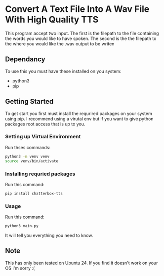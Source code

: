 # Convert A Text File Into A Wav File With High Quality TTS

This program accept two input. The first is the filepath to the file containing the words you would like to have spoken. The second is the the filepath to the where you would like the .wav output to be writen

## Dependancy

To use this you must have these installed on you system:
- python3
- pip

## Getting Started

To get start you first must install the requrired packages on your system using pip. I recommend using a virutal env but if you want to give python packages root access that is up to you.

### Setting up Virtual Environment 

Run thses commands:
```bash
python3 -m venv venv
source venv/bin/activate
```

### Installing requried packages

Run this command:
```bash
pip install chatterbox-tts
```

### Usage

Run this command:
```bash
python3 main.py
```

It will tell you everything you need to know.

## Note

This has only been tested on Ubuntu 24. If you find it doesn't work on your OS I'm sorry :(


